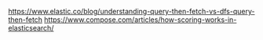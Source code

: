 https://www.elastic.co/blog/understanding-query-then-fetch-vs-dfs-query-then-fetch
https://www.compose.com/articles/how-scoring-works-in-elasticsearch/

